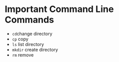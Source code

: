Important Command Line Commands
===============================
* `cd`change directory
* `cp` copy
* `ls` list directory
* `mkdir` create directory
* `rm` remove